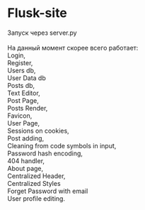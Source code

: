 # Flusk-site<br>
Запуск через server.py<br>
<br>
На данный момент скорее всего работает:<br>
Login,<br>
Register,<br>
Users db,<br>
User Data db<br>
Posts db,<br>
Text Editor,<br>
Post Page,<br>
Posts Render,<br>
Favicon,<br>
User Page,<br>
Sessions on cookies,<br>
Post adding,<br>
Cleaning from code symbols in input,<br>
Password hash encoding,<br>
404 handler,<br>
About page,<br>
Centralized Header,<br>
Centralized Styles<br>
Forget Password with email<br>
User profile editing.<br>

